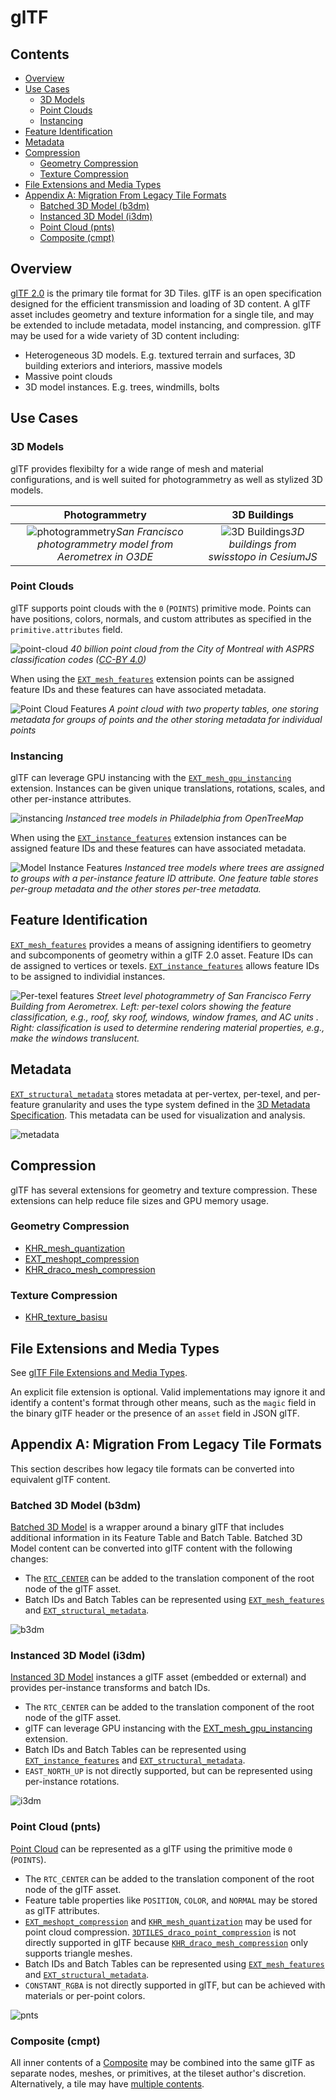 <!-- omit in toc -->
# glTF

<!-- omit in toc -->
## Contents

- [Overview](#overview)
- [Use Cases](#use-cases)
  - [3D Models](#3d-models)
  - [Point Clouds](#point-clouds)
  - [Instancing](#instancing)
- [Feature Identification](#feature-identification)
- [Metadata](#metadata)
- [Compression](#compression)
  - [Geometry Compression](#geometry-compression)
  - [Texture Compression](#texture-compression)
- [File Extensions and Media Types](#file-extensions-and-media-types)
- [Appendix A: Migration From Legacy Tile Formats](#appendix-a-migration-from-legacy-tile-formats)
  - [Batched 3D Model (b3dm)](#batched-3d-model-b3dm)
  - [Instanced 3D Model (i3dm)](#instanced-3d-model-i3dm)
  - [Point Cloud (pnts)](#point-cloud-pnts)
  - [Composite (cmpt)](#composite-cmpt)

## Overview

[glTF 2.0](https://github.com/KhronosGroup/glTF) is the primary tile format for 3D Tiles. glTF is an open specification designed for the efficient transmission and loading of 3D content. A glTF asset includes geometry and texture information for a single tile, and may be extended to include metadata, model instancing, and compression. glTF may be used for a wide variety of 3D content including:

- Heterogeneous 3D models. E.g. textured terrain and surfaces, 3D building exteriors and interiors, massive models
- Massive point clouds
- 3D model instances. E.g. trees, windmills, bolts

## Use Cases
### 3D Models
glTF provides flexibilty for a wide range of mesh and material configurations, and is well suited for photogrammetry as well as stylized 3D models.

| Photogrammetry | 3D Buildings |
|:---:|:--:|
| ![photogrammetry](figures/glTF-photogrammetry.png)_San Francisco photogrammetry model from Aerometrex in O3DE_ | ![3D Buildings](figures/glTF-3d-buildings.png)_3D buildings from swisstopo in CesiumJS_|

### Point Clouds
glTF supports point clouds with the `0` (`POINTS`) primitive mode. Points can have positions, colors, normals, and custom attributes as specified in the `primitive.attributes` field.

![point-cloud](figures/glTF-point-cloud.png)
_40 billion point cloud from the City of Montreal with ASPRS classification codes ([CC-BY 4.0](https://donnees.montreal.ca/license-en))_


When using the [`EXT_mesh_features`](https://github.com/CesiumGS/glTF/tree/3d-tiles-next/extensions/2.0/Vendor/EXT_mesh_features) extension points can be assigned feature IDs and these features can have associated metadata.

![Point Cloud Features](figures/point-cloud-layers.png)
_A point cloud with two property tables, one storing metadata for groups of points and the other storing metadata for individual points_

### Instancing

glTF can leverage GPU instancing with the [`EXT_mesh_gpu_instancing`](https://github.com/KhronosGroup/glTF/blob/master/extensions/2.0/Vendor/EXT_mesh_gpu_instancing/README.md) extension. Instances can be given unique translations, rotations, scales, and other per-instance attributes.

![instancing](figures/glTF-instancing.jpg)
_Instanced tree models in Philadelphia from OpenTreeMap_

When using the [`EXT_instance_features`](https://github.com/CesiumGS/glTF/tree/3d-tiles-next/extensions/2.0/Vendor/EXT_instance_features) extension instances can be assigned feature IDs and these features can have associated metadata.

![Model Instance Features](figures/multi-instance-metadata.png)
_Instanced tree models where trees are assigned to groups with a per-instance feature ID attribute. One feature table stores per-group metadata and the other stores per-tree metadata._

## Feature Identification

[`EXT_mesh_features`](https://github.com/CesiumGS/glTF/tree/3d-tiles-next/extensions/2.0/Vendor/EXT_mesh_features) provides a means of assigning identifiers to geometry and subcomponents of geometry within a glTF 2.0 asset. Feature IDs can de assigned to vertices or texels. [`EXT_instance_features`](https://github.com/CesiumGS/glTF/tree/3d-tiles-next/extensions/2.0/Vendor/EXT_instance_features) allows feature IDs to be assigned to individial instances.

![Per-texel features](figures/glTF-feature-identification.png)
_Street level photogrammetry of San Francisco Ferry Building from Aerometrex. Left: per-texel colors showing the feature classification, e.g., roof, sky roof, windows, window frames, and AC units . Right: classification is used to determine rendering material properties, e.g., make the windows translucent._

## Metadata

[`EXT_structural_metadata`](https://github.com/CesiumGS/glTF/tree/3d-tiles-next/extensions/2.0/Vendor/EXT_structural_metadata) stores metadata at per-vertex, per-texel, and per-feature granularity and uses the type system defined in the [3D Metadata Specification](../../Metadata). This metadata can be used for visualization and analysis.

![metadata](figures/glTF-metadata.png)

## Compression
glTF has several extensions for geometry and texture compression. These extensions can help reduce file sizes and GPU memory usage.

### Geometry Compression
* [KHR_mesh_quantization](https://github.com/KhronosGroup/glTF/tree/master/extensions/2.0/Khronos/KHR_mesh_quantization)
* [EXT_meshopt_compression](https://github.com/KhronosGroup/glTF/tree/master/extensions/2.0/Vendor/EXT_meshopt_compression)
* [KHR_draco_mesh_compression](https://github.com/KhronosGroup/glTF/tree/master/extensions/2.0/Khronos/KHR_draco_mesh_compression)

### Texture Compression
* [KHR_texture_basisu](https://github.com/KhronosGroup/glTF/tree/master/extensions/2.0/Khronos/KHR_texture_basisu)

## File Extensions and Media Types

See [glTF File Extensions and Media Types](https://www.khronos.org/registry/glTF/specs/2.0/glTF-2.0.html#file-extensions-and-media-types).

An explicit file extension is optional. Valid implementations may ignore it and identify a content's format through other means, such as the `magic` field in the binary glTF header or the presence of an `asset` field in JSON glTF.

## Appendix A: Migration From Legacy Tile Formats

This section describes how legacy tile formats can be converted into equivalent glTF content.

### Batched 3D Model (b3dm)

[Batched 3D Model](../Batched3DModel) is a wrapper around a binary glTF that includes additional information in its Feature Table and Batch Table. Batched 3D Model content can be converted into glTF content with the following changes: 

* The [`RTC_CENTER`](https://github.com/CesiumGS/3d-tiles/tree/main/specification/TileFormats/Batched3DModel#coordinate-system) can be added to the translation component of the root node of the glTF asset.
* Batch IDs and Batch Tables can be represented using [`EXT_mesh_features`](https://github.com/CesiumGS/glTF/tree/3d-tiles-next/extensions/2.0/Vendor/EXT_mesh_features) and [`EXT_structural_metadata`](https://github.com/CesiumGS/glTF/tree/3d-tiles-next/extensions/2.0/Vendor/EXT_structural_metadata).

![b3dm](figures/migration-b3dm.png)

### Instanced 3D Model (i3dm)

[Instanced 3D Model](../Instanced3DModel) instances a glTF asset (embedded or external) and provides per-instance transforms and batch IDs.

* The `RTC_CENTER` can be added to the translation component of the root node of the glTF asset.
* glTF can leverage GPU instancing with the [EXT_mesh_gpu_instancing](https://github.com/KhronosGroup/glTF/blob/master/extensions/2.0/Vendor/EXT_mesh_gpu_instancing/README.md) extension.
* Batch IDs and Batch Tables can be represented using [`EXT_instance_features`](https://github.com/CesiumGS/glTF/tree/3d-tiles-next/extensions/2.0/Vendor/EXT_instance_features) and [`EXT_structural_metadata`](https://github.com/CesiumGS/glTF/tree/3d-tiles-next/extensions/2.0/Vendor/EXT_structural_metadata).
* `EAST_NORTH_UP` is not directly supported, but can be represented using per-instance rotations.

![i3dm](figures/migration-i3dm.png)

### Point Cloud (pnts)

[Point Cloud](../PointCloud) can be represented as a glTF using the primitive mode `0` (`POINTS`).

* The `RTC_CENTER` can be added to the translation component of the root node of the glTF asset.
* Feature table properties like `POSITION`, `COLOR`, and `NORMAL` may be stored as glTF attributes.
* [`EXT_meshopt_compression`](https://github.com/KhronosGroup/glTF/tree/master/extensions/2.0/Vendor/EXT_meshopt_compression) and [`KHR_mesh_quantization`](https://github.com/KhronosGroup/glTF/tree/master/extensions/2.0/Khronos/KHR_mesh_quantization) may be used for point cloud compression. [`3DTILES_draco_point_compression`](../../../extensions/3DTILES_draco_point_compression/) is not directly supported in glTF because [`KHR_draco_mesh_compression`](https://github.com/KhronosGroup/glTF/tree/master/extensions/2.0/Khronos/KHR_draco_mesh_compression) only supports triangle meshes.
* Batch IDs and Batch Tables can be represented using [`EXT_mesh_features`](https://github.com/CesiumGS/glTF/tree/3d-tiles-next/extensions/2.0/Vendor/EXT_mesh_features) and [`EXT_structural_metadata`](https://github.com/CesiumGS/glTF/tree/3d-tiles-next/extensions/2.0/Vendor/EXT_structural_metadata).
* `CONSTANT_RGBA` is not directly supported in glTF, but can be achieved with materials or per-point colors.

![pnts](figures/migration-pnts.png)

### Composite (cmpt)

All inner contents of a [Composite](../Composite) may be combined into the same glTF as separate nodes, meshes, or primitives, at the tileset author's discretion. Alternatively, a tile may have [multiple contents](../../README.md#tile-content).